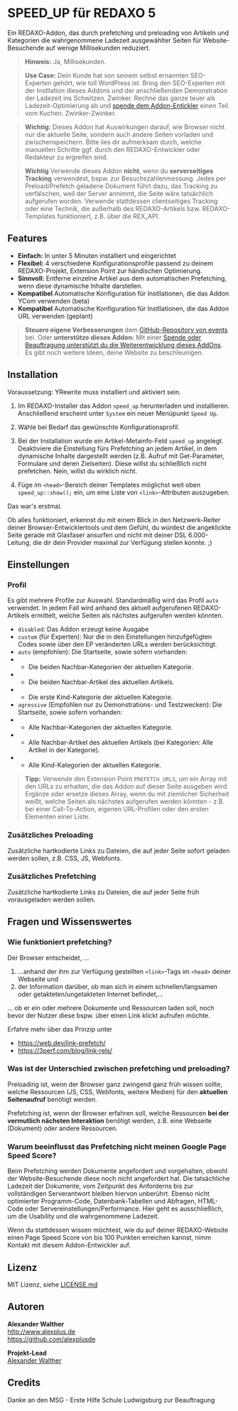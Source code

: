 # SPEED_UP für REDAXO 5

Ein REDAXO-Addon, das durch prefetching und preloading von Artikeln und Kategorien die wahrgenommene Ladezeit ausgewählter Seiten für Website-Besuchende auf wenige Millisekunden reduziert.

> **Hinweis:** Ja, Millisekunden.

> **Use Case:** Dein Kunde hat von seinem selbst ernannten SEO-Experten gehört, wie toll WordPress ist. Bring den SEO-Experten mit der Instllation dieses Addons und der anschließenden Demonstration der Ladezeit ins Schwitzen. Zwinker. Rechne das ganze teuer als Ladezeit-Optimierung ab und [spende dem Addon-Entickler](https://github.com/sponsors/alexplusde) einen Teil vom Kuchen. Zwinker-Zwinker.
 
> **Wichtig:** Dieses Addon hat Auswirkungen darauf, wie Browser nicht nur die aktuelle Seite, sondern auch andere Seiten vorladen und zwischenspeichern. Bitte lies dir aufmerksam durch, welche manuellen Schritte ggf. durch den REDAXO-Entwickler oder Redakteur zu ergreifen sind.

> **Wichtig** Verwende dieses Addon **nicht**, wenn du **serverseitiges Tracking** verwendest, bspw. zur Besuchszahlenmessung. Jedes per Preload/Prefetch geladene Dokument führt dazu, das Tracking zu verfälschen, weil der Server annimmt, die Seite wäre tatsächlich aufgerufen worden. Verwende stattdessen clientseitiges Tracking oder eine Technik, die außerhalb des REDAXO-Artikels bzw. REDAXO-Templates funktioniert, z.B. über die REX_API.

## Features

* **Einfach:** In unter 5 Minuten installiert und eingerichtet
* **Flexibel:** 4 verschiedene Konfigurationsprofile passend zu deinem REDAXO-Projekt, Extension Point zur händischen Optimierung.
* **Sinnvoll:** Entferne einzelne Artikel aus dem automatischen Prefetching, wenn diese dynamische Inhalte darstellen.
* **Kompatibel** Automatische Konfiguration für Instllationen, die das Addon YCom verwenden (beta)
* **Kompatibel** Automatische Konfiguration für Instllationen, die das Addon URL verwenden (geplant)

> **Steuere eigene Verbesserungen** dem [GitHub-Repository von events](https://github.com/alexplusde/speed_up) bei. Oder **unterstütze dieses Addon:** Mit einer [Spende oder Beauftragung unterstützt du die Weiterentwicklung dieses AddOns](https://github.com/sponsors/alexplusde). Es gibt noch weitere Ideen, deine Website zu beschleunigen.

## Installation

Voraussetzung: YRewrite muss installiert und aktiviert sein.

1. Im REDAXO-Installer das Addon `speed_up` herunterladen und installieren. Anschließend erscheint unter `System` ein neuer Menüpunkt `Speed Up`.

2. Wähle bei Bedarf das gewünschte Konfigurationsprofil.

3. Bei der Installation wurde ein Artikel-Metainfo-Feld `speed_up` angelegt. Deaktiviere die Einstellung fürs Prefetching an jedem Artikel, in dem dynamische Inhalte dargestellt werden (z.B. Aufruf mit Get-Parameter, Formulare und deren Zielseiten). Diese willst du schließlich nicht prefetchen. Nein, willst du wirklich nicht.

4. Füge im `<head>`-Bereich deiner Templates möglichst weit oben `speed_up::show();` ein, um eine Liste von `<link>`-Attributen auszugeben.

Das war's erstmal. 

Ob alles funktioniert, erkennst du mit einem Blick in den Netzwerk-Reiter deiner Browser-Entwicklertools und dem Gefühl, du würdest die angeklickte Seite gerade mit Glasfaser ansurfen und nicht mit deiner DSL 6.000-Leitung, die dir dein Provider maximal zur Verfügung stellen konnte. ;)

## Einstellungen

### Profil

Es gibt mehrere Profile zur Auswahl. Standardmäßig wird das Profil `auto` verwendet. In jedem Fall wird anhand des aktuell aufgerufenen REDAXO-Artikels ermittelt, welche Seiten als nächstes aufgerufen werden könnten.

* `disabled`: Das Addon erzeugt keine Ausgabe
* `custom` (für Experten): Nur die in den Einstellungen hinzufgefügten Codes sowie über den EP veränderten URLs werden berücksichtigt.
* `auto` (empfohlen): Die Startseite, sowie sofern vorhanden:
* * Die beiden Nachbar-Kategorien der aktuellen Kategorie.
* * Die beiden Nachbar-Artikel des aktuellen Artikels.
* * Die erste Kind-Kategorie der aktuellen Kategorie.
* `agressive` (Empfohlen nur zu Demonstrations- und Testzwecken): Die Startseite, sowie sofern vorhanden:
* * Alle Nachbar-Kategorien der aktuellen Kategorie.
* * Alle Nachbar-Artikel des aktuellen Artikels (bei Kategorien: Alle Artikel in der Kategorie).
* * Alle Kind-Kategorien der aktuellen Kategorie.

> **Tipp:** Verwende den Extension Point `PREFETCH_URLS`, um ein Array mit den URLs zu erhalten, die das Addon auf dieser Seite ausgeben wird. Ergänze oder ersetze dieses Array, wenn du mit ziemlicher Sicherheit weißt, welche Seiten als nächstes aufgerufen werden könnten - z.B. bei einer Call-To-Action, eigenen URL-Profilen oder den ersten Elementen einer Liste.

### Zusätzliches Preloading

Zusätzliche hartkodierte Links zu Dateien, die auf jeder Seite sofort geladen werden sollen, z.B. CSS, JS, Webfonts.

### Zusätzliches Prefetching

Zusätzliche hartkodierte Links zu Dateien, die auf jeder Seite früh vorausgeladen werden sollen.

## Fragen und Wissenswertes

### Wie funktioniert prefetching?

Der Browser entscheidet, ...

1. ...anhand der ihm zur Verfügung gestellten `<link>`-Tags im `<head>` deiner Webseite und 
2. der Information darüber, ob man sich in einem schnellen/langsamen oder getakteten/ungetakteten Internet befindet,...

... ob er ein oder mehrere Dokumente und Ressourcen laden soll, noch bevor der Nutzer diese bspw. über einen Link klickt aufrufen möchte.

Erfahre mehr über das Prinzip unter

* https://web.dev/link-prefetch/
* https://3perf.com/blog/link-rels/

### Was ist der Unterschied zwischen prefetching und preloading?

Preloading ist, wenn der Browser ganz zwingend ganz früh wissen sollte, welche Ressourcen (JS, CSS, Webfonts, weitere Medien) für den **aktuellen Seitenaufruf** benötigt werden.

Prefetching ist, wenn der Browser erfahren soll, welche Ressourcen **bei der vermutlich nächsten Interaktion** benötigt werden, z.B. eine Webseite (Dokument) oder andere Ressourcen.

### Warum beeinflusst das Prefetching nicht meinen Google Page Speed Score?

Beim Prefetching werden Dokumente angefordert und vorgehalten, obwohl der Website-Besuchende diese noch nicht angefordert hat. Die tatsächliche Ladezeit der Dokumente, vom Zeitpunkt des Anforderns bis zur vollständigen Serverantwort bleiben hiervon unberührt. Ebenso nicht optimierter Programm-Code, Datenbank-Tabellen und Abfragen, HTML-Code oder Servereinstellungen/Performance. Hier geht es ausschließlich, um die Usability und die wahrgenommene Ladezeit.

Wenn du stattdessen wissen möchtest, wie du auf deiner REDAXO-Website einen Page Speed Score von bis 100 Punkten erreichen kannst, nimm Kontakt mit diesem Addon-Entwickler auf.

## Lizenz

MIT Lizenz, siehe [LICENSE.md](https://github.com/alexplusde/speed_up/blob/master/LICENSE.md)  

## Autoren

**Alexander Walther**  
http://www.alexplus.de  
https://github.com/alexplusde  


**Projekt-Lead**  
[Alexander Walther](https://github.com/alexplusde)

## Credits

Danke an den MSG - Erste Hilfe Schule Ludwigsburg zur Beauftragung
